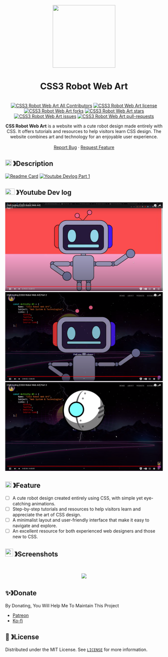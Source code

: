 <p align="center">
  <img src="https://cdn.discordapp.com/attachments/1045298870533509130/1068425329909174392/egg_-_Copy-modified.png" width="200" height="200">
  <h1 align="center"><b>CSS3 Robot Web Art</b></h1>
</p>

<p align="center">
  <a aria-label="Follow PP Namias on Twitter" href="https://twitter.com/PP_Namias" target="_blank"><img alt="" src="https://img.shields.io/badge/Follow%20@PP_Namias-black.svg?style=for-the-badge&logo=Twitter"></a>
  <a aria-label="Follow PP Namias on Github" href="https://github.com/PP-Namias" target="_blank"><img alt="" src="https://img.shields.io/badge/Follow%20@PP_Namias-black.svg?style=for-the-badge&logo=Github"></a>
  <br>
  <a href="https://github.com/PP-Namias/CSS3-Robot-Web-Art/blob/master/LICENSE" target="blank"><img src="https://img.shields.io/badge/all_contributors-1-orange.svg?style=flat-square" alt="CSS3 Robot Web Art All Contributors" /></a>
  <a href="https://github.com/PP-Namias/CSS3-Robot-Web-Art/blob/master/LICENSE" target="blank"><img src="https://img.shields.io/github/license/PP-Namias/CSS3-Robot-Web-Art?style=flat-square" alt="CSS3 Robot Web Art license" /></a>
  <a href="https://github.com/PP-Namias/CSS3-Robot-Web-Art/fork" target="blank"><img src="https://img.shields.io/github/forks/PP-Namias/CSS3-Robot-Web-Art?style=flat-square" alt="CSS3 Robot Web Art forks"/></a>
  <a href="https://github.com/PP-Namias/CSS3-Robot-Web-Art/stargazers" target="blank"><img src="https://img.shields.io/github/stars/PP-Namias/CSS3-Robot-Web-Art?style=flat-square" alt="CSS3 Robot Web Art stars"/></a>
  <a href="https://github.com/PP-Namias/CSS3-Robot-Web-Art/issues" target="blank"><img src="https://img.shields.io/github/issues/PP-Namias/CSS3-Robot-Web-Art?style=flat-square" alt="CSS3 Robot Web Art issues"/></a>
  <a href="https://github.com/PP-Namias/CSS3-Robot-Web-Art/pulls" target="blank"><img src="https://img.shields.io/github/issues-pr/PP-Namias/CSS3-Robot-Web-Art?style=flat-square" alt="CSS3 Robot Web Art pull-requests"/></a>
    <p align="center">
    <b>CSS Robot Web Art</b> is a website with a cute robot design made entirely with CSS. It offers tutorials and resources to help visitors learn CSS design. The website combines art and technology for an enjoyable user experience.
    <br />
    <br />
    <a href="https://github.com/PP-Namias/CSS3-Robot-Web-Art/issues">Report Bug</a>
    ·
    <a href="https://github.com/PP-Namias/CSS3-Robot-Web-Art/issues">Request Feature</a>
  </p>
</p>

<!-- ABOUT THE PROJECT -->

## <img src="https://cdn.discordapp.com/emojis/859424401186095114.png" width="20px" height="20px"> 》Description 
[![Readme Card](https://github-readme-stats.vercel.app/api/pin/?username=PP-Namias&repo=CSS3-Robot-Web-Art&theme=tokyonight&show_owner=true&hide_border=true)](https://github.com/PP-Namias/CSS3-Robot-Web-Art)
[![Youtube Devlog Part 1](https://i.ytimg.com/vi/c_MsmYSn1Lw/hqdefault.jpg?sqp=-oaymwE2CNACELwBSFXyq4qpAygIARUAAIhCGAFwAcABBvABAfgB_gmAAtAFigIMCAAQARh_IB4oKjAP&rs=AOn4CLClq3j5ucfEIssdAdJ9CrDBl7Cxzw)](https://www.youtube.com/watch?v=c_MsmYSn1Lw)

## <img src="https://upload.wikimedia.org/wikipedia/commons/thumb/0/09/YouTube_full-color_icon_%282017%29.svg/800px-YouTube_full-color_icon_%282017%29.svg.png" width="30px" height="20px"> 》Youtube Dev log 
[![Youtube Devlog Part 1](./images/Dev%20log%201.png)](https://www.youtube.com/watch?v=c_MsmYSn1Lw)
[![Youtube Devlog Part 2](./images/Dev%20log%202.png)](https://www.youtube.com/watch?v=_HSkWnNPA5Q)
[![Youtube Devlog Part 3](./images/Dev%20log%203.png)](https://www.youtube.com/watch?v=Cef4BZvS9ns)

## <img src="https://cdn.discordapp.com/emojis/852881450667081728.gif" width="20px" height="20px"> 》Feature
- [ ] A cute robot design created entirely using CSS, with simple yet eye-catching animations.
- [ ] Step-by-step tutorials and resources to help visitors learn and appreciate the art of CSS design.
- [ ] A minimalist layout and user-friendly interface that make it easy to navigate and explore.
- [ ] An excellent resource for both experienced web designers and those new to CSS.

## <img src="https://cdn.discordapp.com/emojis/1028680849195020308.png" width="25px" height="25px"> 》Screenshots
<br />
<p align="center">
  <a href="https://github.com/PP-Namias/CSS3-Robot-Web-Art">
    <img src="#">
  </a>
</p>

## ✨》Donate
By Donating, You Will Help Me To Maintain This Project 
- [Patreon](https://www.patreon.com/PP_Namias)
- [Ko-fi](https://ko-fi.com/PP_Namias)

## 🔐 》License
Distributed under the MIT License. See [`LICENSE`](https://github.com/PP-Namias/CSS3-Robot-Web-Art/blob/main/LICENSE) for more information.
